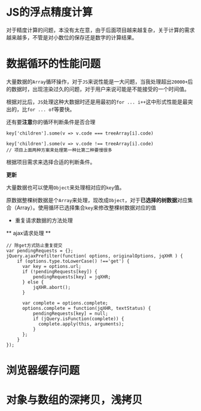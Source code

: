 # JS的浮点精度计算

对于精度计算的问题，本没有太在意，由于后面项目越来越复杂，关于计算的需求越来越多，不管是对小数位的保存还是数字的计算结果。

# 数据循环的性能问题

大量数据的`Array`循环操作，对于`JS`来说性能是一大问题，当我处理超出`20000+`后的数据时，出现渲染过久的问题，对于用户来说可能是不能接受的一个时间值。

根据对比后，`JS`处理这种大数据时还是用最初的`for ... i++`这中形式性能是最突出的，比`for ... of`等要快。

还有要**注意**你的循环判断条件是否合理

```
key['children'].some(v => v.code === treeArray[i].code)

key['children'].some(v => v.code !== treeArray[i].code)
// 项目上面两种方案来处理第一种比第二种要慢很多
```

根据项目需求来选择合适的判断条件。

**更新**

大量数据也可以使用`Object`来处理相对应的`key`值。

原数据整棵树数据是个`Array`来处理，现改成`Object`，对于**已选择的树数据**对应集合（Array）。使用循环已选择集合`key`来修改整棵树数据对应的值

* 重复请求数据的方法处理

** ajax请求处理 **

```
// 除get方式防止重复提交
var pendingRequests = {};
jQuery.ajaxPrefilter(function( options, originalOptions, jqXHR ) {
    if (options.type.toLowerCase() !=='get') {
      var key = options.url;
      if (!pendingRequests[key]) {  
          pendingRequests[key] = jqXHR;
      } else {
          jqXHR.abort();
      }
  
      var complete = options.complete;
      options.complete = function(jqXHR, textStatus) {
          pendingRequests[key] = null;
          if (jQuery.isFunction(complete)) {
            complete.apply(this, arguments);
          }
      };
    }    
});
```

# 浏览器缓存问题

# 对象与数组的深拷贝，浅拷贝

